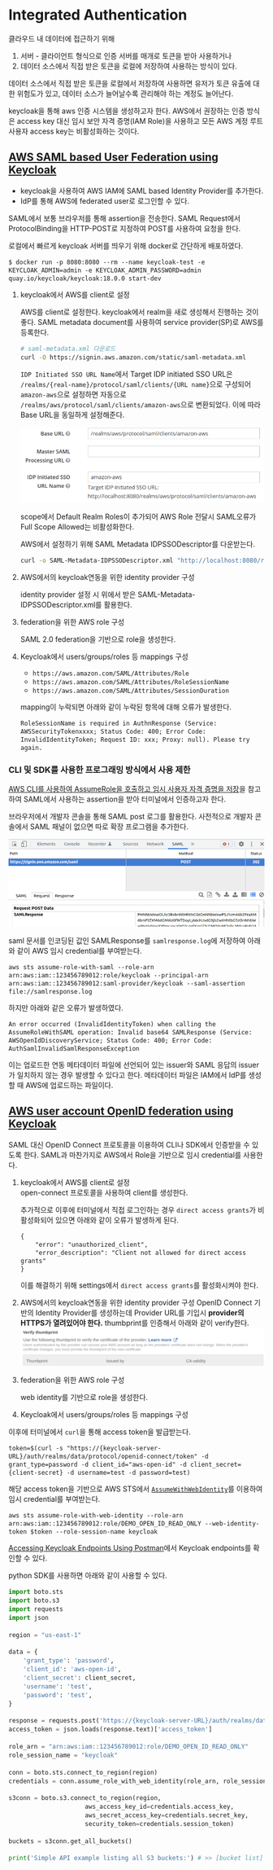 # Integrated Authentication

클라우드 내 데이터에 접근하기 위해 
1. 서버 - 클라이언트 형식으로 인증 서버를 매개로 토큰을 받아 사용하거나 
2. 데이터 소스에서 직접 받은 토큰을 로컬에 저장하여 사용하는
방식이 있다.

데이터 소스에서 직접 받은 토큰을 로컬에서 저장하여 사용하면 유저가 토큰 유출에 대한 위험도가 있고, 데이터 소스가 늘어날수록 관리해야 하는 계정도 늘어난다.

keycloak을 통해 aws 인증 시스템을 생성하고자 한다. AWS에서 권장하는 인증 방식은 access key 대신 임시 보안 자격 증명(IAM Role)을 사용하고 모든 AWS 계정 루트 사용자 access key는 비활성화하는 것이다.

## [AWS SAML based User Federation using Keycloak](https://neuw.medium.com/aws-connect-saml-based-identity-provider-using-keycloak-9b3e6d0111e6)

- keycloak을 사용하여 AWS IAM에 SAML based Identity Provider를 추가한다.
- IdP를 통해 AWS에 federated user로 로그인할 수 있다.

SAML에서 보통 브라우저를 통해 assertion을 전송한다. SAML Request에서 ProtocolBinding을 HTTP-POST로 지정하여 POST를 사용하여 요청을 한다.

로컬에서 빠르게 keycloak 서버를 띄우기 위해 docker로 간단하게 배포하였다.
```console
$ docker run -p 8080:8080 --rm --name keycloak-test -e KEYCLOAK_ADMIN=admin -e KEYCLOAK_ADMIN_PASSWORD=admin quay.io/keycloak/keycloak:18.0.0 start-dev
```

1. keycloak에서 AWS를 client로 설정

    AWS를 client로 설정한다. keycloak에서 realm을 새로 생성해서 진행하는 것이 좋다. SAML metadata document를 사용하여 service provider(SP)로 AWS를 등록한다.  
    ```bash
    # saml-metadata.xml 다운로드
    curl -O https://signin.aws.amazon.com/static/saml-metadata.xml
    ```

    ```IDP Initiated SSO URL Name```에서 Target IDP initiated SSO URL은 `/realms/{real-name}/protocol/saml/clients/{URL name}`으로 구성되어 `amazon-aws`으로 설정하면 자동으로 `/realms/aws/protocol/saml/clients/amazon-aws`으로 변환되었다. 이에 따라 Base URL을 동일하게 설정해준다.

    ![](img/2022-06-07-12-53-30.png)

    scope에서 Default Realm Roles이 추가되어 AWS Role 전달시 SAML오류가Full Scope Allowed는 비활성화한다.

    AWS에서 설정하기 위해 SAML Metadata IDPSSODescriptor를 다운받는다.
    ```bash
    curl -o SAML-Metadata-IDPSSODescriptor.xml "http://localhost:8080/realms/aws/protocol/saml/descriptor"
    ```
2. AWS에서의 keycloak연동을 위한 identity provider 구성

    identity provider 설정 시 위에서 받은 SAML-Metadata-IDPSSODescriptor.xml를 활용한다.  

3. federation을 위한 AWS role 구성

    SAML 2.0 federation을 기반으로 role을 생성한다.

4. Keycloak에서 users/groups/roles 등 mappings 구성
    - `https://aws.amazon.com/SAML/Attributes/Role`
    - `https://aws.amazon.com/SAML/Attributes/RoleSessionName`
    - `https://aws.amazon.com/SAML/Attributes/SessionDuration`

    mapping이 누락되면 아래와 같이 누락된 항목에 대해 오류가 발생한다.
    ```
    RoleSessionName is required in AuthnResponse (Service: AWSSecurityTokenxxxx; Status Code: 400; Error Code: InvalidIdentityToken; Request ID: xxx; Proxy: null). Please try again.
    ```

### CLI 및 SDK를 사용한 프로그래밍 방식에서 사용 제한
[AWS CLI를 사용하여 AssumeRole을 호출하고 임시 사용자 자격 증명을 저장](https://aws.amazon.com/ko/premiumsupport/knowledge-center/aws-cli-call-store-saml-credentials/)을 참고하여 SAML에서 사용하는 assertion을 받아 터미널에서 인증하고자 한다.

브라우저에서 개발자 콘솔을 통해 SAML post 로그를 활용한다. 사전적으로 개발자 콘솔에서 SAML 패널이 없으면 따로 확장 프로그램을 추가한다.

![](./img/2022-06-10-13-07-29.png)

saml 문서를 인코딩된 값인 SAMLResponse를 `samlresponse.log`에 저장하여 아래와 같이 AWS 임시 credential를 부여받는다. 
```
aws sts assume-role-with-saml --role-arn arn:aws:iam::123456789012:role/keycloak --principal-arn arn:aws:iam::123456789012:saml-provider/keycloak --saml-assertion file://samlresponse.log
```
하지만 아래와 같은 오류가 발생하였다. 
```
An error occurred (InvalidIdentityToken) when calling the AssumeRoleWithSAML operation: Invalid base64 SAMLResponse (Service: AWSOpenIdDiscoveryService; Status Code: 400; Error Code: AuthSamlInvalidSamlResponseException
```

이는 업로드한 연동 메타데이터 파일에 선언되어 있는 issuer와 SAML 응답의 issuer가 일치하지 않는 경우 발생할 수 있다고 한다. 메타데이터 파일은 IAM에서 IdP를 생성할 때 AWS에 업로드하는 파일이다. 


## [AWS user account OpenID federation using Keycloak](https://neuw.medium.com/aws-account-openid-federation-using-keycloak-40d22b952a43)

SAML 대신 OpenID Connect 프로토콜을 이용하여 CLI나 SDK에서 인증받을 수 있도록 한다. 
SAML과 마찬가지로 AWS에서 Role을 기반으로 임시 credential를 사용한다. 

1. keycloak에서 AWS를 client로 설정  
    open-connect 프로토콜을 사용하여 client를 생성한다. 

    추가적으로 이후에 터미널에서 직접 로그인하는 경우 `direct access grants`가 비활성화되어 있으면 아래와 같이 오류가 발생하게 된다.
    ```
    {
        "error": "unauthorized_client",
        "error_description": "Client not allowed for direct access grants"
    }
    ```
    이를 해결하기 위해 settings에서 `direct access grants`를 활성화시켜야 한다. 

2. AWS에서의 keycloak연동을 위한 identity provider 구성
OpenID Connect 기반의 Identity Provider를 생성하는데 Provider URL를 기입시 **provider의 HTTPS가 열려있어야 한다.** thumbprint를 인증해서 아래와 같이 verify한다.  
    ![](./img/2022-06-10-13-20-16.png)

3. federation을 위한 AWS role 구성

    web identity를 기반으로 role을 생성한다.

4. Keycloak에서 users/groups/roles 등 mappings 구성

이후에 터미널에서 `curl`을 통해 access token을 발급받는다.
```
token=$(curl -s "https://{keycloak-server-URL}/auth/realms/data/protocol/openid-connect/token" -d grant_type=password -d client_id="aws-open-id" -d client_secret={client-secret} -d username=test -d password=test)
```

해당 access token을 기반으로 AWS STS에서 [`AssumeWithWebIdentity`](https://docs.aws.amazon.com/ko_kr/STS/latest/APIReference/API_AssumeRoleWithWebIdentity.html)를 이용하여 임시 credential를 부여받는다.
```                                                           
aws sts assume-role-with-web-identity --role-arn arn:aws:iam::123456789012:role/DEMO_OPEN_ID_READ_ONLY --web-identity-token $token --role-session-name keycloak
```
[Accessing Keycloak Endpoints Using Postman](https://www.baeldung.com/postman-keycloak-endpoints)에서 Keycloak endpoints를 확인할 수 있다.

python SDK를 사용하면 아래와 같이 사용할 수 있다.
```python
import boto.sts 
import boto.s3
import requests
import json

region = "us-east-1"

data = {
    'grant_type': 'password',
    'client_id': 'aws-open-id',
    'client_secret': client_secret,
    'username': 'test',
    'password': 'test',
}

response = requests.post('https://{keycloak-server-URL}/auth/realms/data/protocol/openid-connect/token', data=data)
access_token = json.loads(response.text)['access_token']

role_arn = "arn:aws:iam::123456789012:role/DEMO_OPEN_ID_READ_ONLY"
role_session_name = "keycloak"

conn = boto.sts.connect_to_region(region)
credentials = conn.assume_role_with_web_identity(role_arn, role_session_name, access_token).credentials    

s3conn = boto.s3.connect_to_region(region,
                     aws_access_key_id=credentials.access_key,
                     aws_secret_access_key=credentials.secret_key,
                     security_token=credentials.session_token)
 
buckets = s3conn.get_all_buckets()
 
print('Simple API example listing all S3 buckets:') # >> [bucket list]
```

